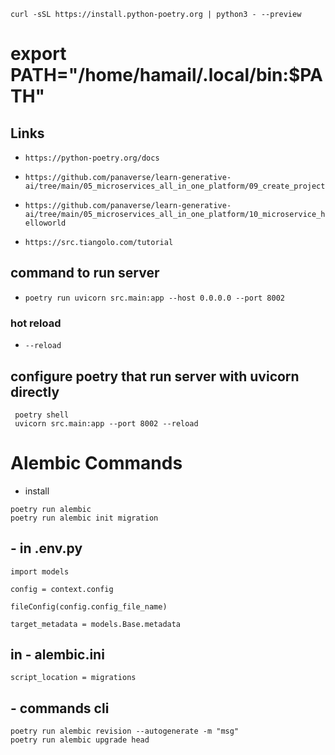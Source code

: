 `curl -sSL https://install.python-poetry.org | python3 - --preview`

# export PATH="/home/hamail/.local/bin:$PATH"

## Links

- `https://python-poetry.org/docs`
- `https://github.com/panaverse/learn-generative-ai/tree/main/05_microservices_all_in_one_platform/09_create_project`
- `https://github.com/panaverse/learn-generative-ai/tree/main/05_microservices_all_in_one_platform/10_microservice_helloworld`

- `https://src.tiangolo.com/tutorial`

## command to run server

- `poetry run uvicorn src.main:app --host 0.0.0.0 --port 8002`

### hot reload

- `--reload`

## configure poetry that run server with uvicorn directly

```
 poetry shell
 uvicorn src.main:app --port 8002 --reload
```

# Alembic Commands

- install

```
poetry run alembic
poetry run alembic init migration

```

## - in .env.py

```
import models

config = context.config

fileConfig(config.config_file_name)

target_metadata = models.Base.metadata

```

## in - alembic.ini

```
script_location = migrations
```

## - commands cli

```
poetry run alembic revision --autogenerate -m "msg"
poetry run alembic upgrade head
```
